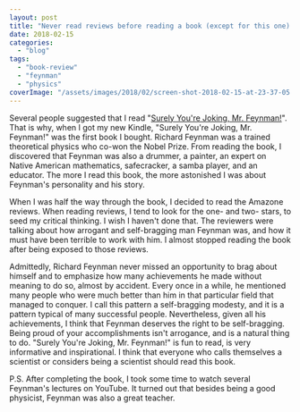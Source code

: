 ```yaml
---
layout: post
title: "Never read reviews before reading a book (except for this one). On \"Surely You're Joking, Mr. Feynman!\""
date: 2018-02-15
categories: 
  - "blog"
tags: 
  - "book-review"
  - "feynman"
  - "physics"
coverImage: "/assets/images/2018/02/screen-shot-2018-02-15-at-23-37-05.png"
---
```


Several people suggested that I read "[Surely You're Joking, Mr. Feynman!](https://www.amazon.com/Surely-Feynman-Adventures-Curious-Character/dp/0393316041)". That is why, when I got my new Kindle, "Surely You're Joking, Mr. Feynman!" was the first book I bought. Richard Feynman was a trained theoretical physics who co-won the Nobel Prize. From reading the book, I discovered that Feynman was also a drummer, a painter, an expert on Native American mathematics, safecracker, a samba player, and an educator. The more I read this book, the more astonished I was about Feynman's personality and his story.

When I was half the way through the book, I decided to read the Amazone reviews. When reading reviews, I tend to look for the one- and two- stars, to seed my critical thinking. I wish I haven't done that. The reviewers were talking about how arrogant and self-bragging man Feynman was, and how it must have been terrible to work with him. I almost stopped reading the book after being exposed to those reviews.

Admittedly, Richard Feynman never missed an opportunity to brag about himself and to emphasize how many achievements he made without meaning to do so, almost by accident. Every once in a while, he mentioned many people who were much better than him in that particular field that managed to conquer. I call this pattern a self-bragging modesty, and it is a pattern typical of many successful people. Nevertheless, given all his achievements, I think that Feynman deserves the right to be self-bragging. Being proud of your accomplishments isn't arrogance, and is a natural thing to do. "Surely You're Joking, Mr. Feynman!" is fun to read, is very informative and inspirational. I think that everyone who calls themselves a scientist or considers being a scientist should read this book.

P.S. After completing the book, I took some time to watch several Feynman's lectures on YouTube. It turned out that besides being a good physicist, Feynman was also a great teacher.
